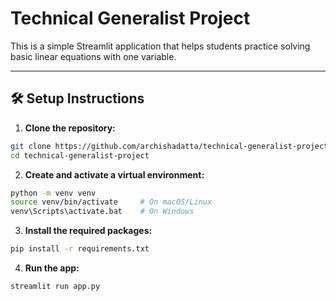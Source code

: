 # Technical Generalist Project

This is a simple Streamlit application that helps students practice solving basic linear equations with one variable.

---

## 🛠️ Setup Instructions

1. **Clone the repository:**

```bash
git clone https://github.com/archishadatta/technical-generalist-project.git
cd technical-generalist-project
```

2. **Create and activate a virtual environment:**

```bash
python -m venv venv
source venv/bin/activate     # On macOS/Linux
venv\Scripts\activate.bat    # On Windows
```

3. **Install the required packages:**

```bash
pip install -r requirements.txt
```

4. **Run the app:**

```bash
streamlit run app.py
```